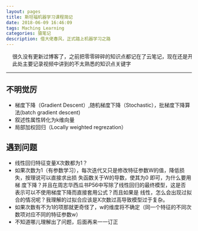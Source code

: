 ```yaml
---
layout: pages
title: 斯坦福机器学习课程简记
date: 2018-06-09 16:46:09
tags: Maching Learning
categories: 猿笔记
description: 借大佬春风，正式踏上机器学习之路
---
```

<pre>
  很久没有更新过博客了，之前把零零碎碎的知识点都记在了云笔记，现在还是开启面向博客学习吧，有助于和大佬们的交流。虽然回过头看之前的博客笔记感觉都是垃圾，但这记录了我的成长之路。
  此处主要记录视频中讲到的不太熟悉的知识点关键字
</pre>
***
## 不明觉厉
-  梯度下降（Gradient Descent）,随机梯度下降（Stochastic），批梯度下降算法(batch gradient descent)
- 叙述性属性转化为k维向量
- 局部加权回归（Locally weighted regrezation）

## 遇到问题
- 线性回归特征变量X次数都为1？
- 如果次数为1（有参数学习），每次迭代又只是修改特征参数W的值，降低损失，按理说可以直接求出损
失函数关于W的导数，使其为0  即可，为什么要用梯
度下降？并且在周志华西瓜书P56中写除了线性回归的最终模型，这是否
表示可以不使用梯度下降而直接套用公式？而且如果是
线性，怎么会出现过拟合的情况呢？我理解的过拟合应该是X次数过高导致模型过于复杂。
- 如果次数有不为1的项那就更奇怪了，w的维度将不确定（同一个特征的不同次数项对应不同的特征参数w）
- 不知道哪儿理解出了问题，后面再来一一订正